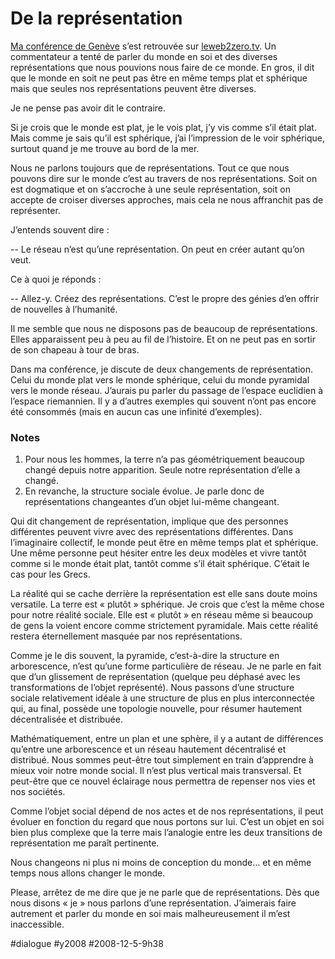 # De la représentation

[Ma conférence de Genève](la-transition-a-commence.md) s’est retrouvée sur [leweb2zero.tv](http://leweb2zero.tv/video/hugues2_714935e445c6bfc). Un commentateur a tenté de parler du monde en soi et des diverses représentations que nous pouvions nous faire de ce monde. En gros, il dit que le monde en soit ne peut pas être en même temps plat et sphérique mais que seules nos représentations peuvent être diverses.

Je ne pense pas avoir dit le contraire.

Si je crois que le monde est plat, je le vois plat, j’y vis comme s’il était plat. Mais comme je sais qu’il est sphérique, j’ai l’impression de le voir sphérique, surtout quand je me trouve au bord de la mer.

Nous ne parlons toujours que de représentations. Tout ce que nous pouvons dire sur le monde c’est au travers de nos représentations. Soit on est dogmatique et on s’accroche à une seule représentation, soit on accepte de croiser diverses approches, mais cela ne nous affranchit pas de représenter.

J’entends souvent dire :

-- Le réseau n’est qu’une représentation. On peut en créer autant qu’on veut.

Ce à quoi je réponds :

-- Allez-y. Créez des représentations. C’est le propre des génies d’en offrir de nouvelles à l’humanité.

Il me semble que nous ne disposons pas de beaucoup de représentations. Elles apparaissent peu à peu au fil de l’histoire. Et on ne peut pas en sortir de son chapeau à tour de bras.

Dans ma conférence, je discute de deux changements de représentation. Celui du monde plat vers le monde sphérique, celui du monde pyramidal vers le monde réseau. J’aurais pu parler du passage de l’espace euclidien à l’espace riemannien. Il y a d’autres exemples qui souvent n’ont pas encore été consommés (mais en aucun cas une infinité d’exemples).

### Notes

1. Pour nous les hommes, la terre n’a pas géométriquement beaucoup changé depuis notre apparition. Seule notre représentation d’elle a changé.
2. En revanche, la structure sociale évolue. Je parle donc de représentations changeantes d’un objet lui-même changeant.

Qui dit changement de représentation, implique que des personnes différentes peuvent vivre avec des représentations différentes. Dans l’imaginaire collectif, le monde peut être en même temps plat et sphérique. Une même personne peut hésiter entre les deux modèles et vivre tantôt comme si le monde était plat, tantôt comme s’il était sphérique. C’était le cas pour les Grecs.

La réalité qui se cache derrière la représentation est elle sans doute moins versatile. La terre est « plutôt » sphérique. Je crois que c’est la même chose pour notre réalité sociale. Elle est « plutôt » en réseau même si beaucoup de gens la voient encore comme strictement pyramidale. Mais cette réalité restera éternellement masquée par nos représentations.

Comme je le dis souvent, la pyramide, c’est-à-dire la structure en arborescence, n’est qu’une forme particulière de réseau. Je ne parle en fait que d’un glissement de représentation (quelque peu déphasé avec les transformations de l’objet représenté). Nous passons d’une structure sociale relativement idéale à une structure de plus en plus interconnectée qui, au final, possède une topologie nouvelle, pour résumer hautement décentralisée et distribuée.

Mathématiquement, entre un plan et une sphère, il y a autant de différences qu’entre une arborescence et un réseau hautement décentralisé et distribué. Nous sommes peut-être tout simplement en train d’apprendre à mieux voir notre monde social. Il n’est plus vertical mais transversal. Et peut-être que ce nouvel éclairage nous permettra de repenser nos vies et nos sociétés.

Comme l’objet social dépend de nos actes et de nos représentations, il peut évoluer en fonction du regard que nous portons sur lui. C’est un objet en soi bien plus complexe que la terre mais l’analogie entre les deux transitions de représentation me paraît pertinente.

Nous changeons ni plus ni moins de conception du monde… et en même temps nous allons changer le monde.

Please, arrêtez de me dire que je ne parle que de représentations. Dès que nous disons « je » nous parlons d’une représentation. J’aimerais faire autrement et parler du monde en soi mais malheureusement il m’est inaccessible.

#dialogue #y2008 #2008-12-5-9h38
